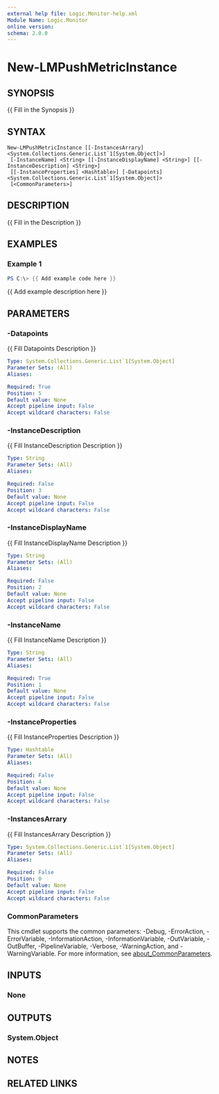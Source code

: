 ```yaml
---
external help file: Logic.Monitor-help.xml
Module Name: Logic.Monitor
online version:
schema: 2.0.0
---
```


# New-LMPushMetricInstance

## SYNOPSIS
{{ Fill in the Synopsis }}

## SYNTAX

```
New-LMPushMetricInstance [[-InstancesArrary] <System.Collections.Generic.List`1[System.Object]>]
 [-InstanceName] <String> [[-InstanceDisplayName] <String>] [[-InstanceDescription] <String>]
 [[-InstanceProperties] <Hashtable>] [-Datapoints] <System.Collections.Generic.List`1[System.Object]>
 [<CommonParameters>]
```

## DESCRIPTION
{{ Fill in the Description }}

## EXAMPLES

### Example 1
```powershell
PS C:\> {{ Add example code here }}
```

{{ Add example description here }}

## PARAMETERS

### -Datapoints
{{ Fill Datapoints Description }}

```yaml
Type: System.Collections.Generic.List`1[System.Object]
Parameter Sets: (All)
Aliases:

Required: True
Position: 5
Default value: None
Accept pipeline input: False
Accept wildcard characters: False
```

### -InstanceDescription
{{ Fill InstanceDescription Description }}

```yaml
Type: String
Parameter Sets: (All)
Aliases:

Required: False
Position: 3
Default value: None
Accept pipeline input: False
Accept wildcard characters: False
```

### -InstanceDisplayName
{{ Fill InstanceDisplayName Description }}

```yaml
Type: String
Parameter Sets: (All)
Aliases:

Required: False
Position: 2
Default value: None
Accept pipeline input: False
Accept wildcard characters: False
```

### -InstanceName
{{ Fill InstanceName Description }}

```yaml
Type: String
Parameter Sets: (All)
Aliases:

Required: True
Position: 1
Default value: None
Accept pipeline input: False
Accept wildcard characters: False
```

### -InstanceProperties
{{ Fill InstanceProperties Description }}

```yaml
Type: Hashtable
Parameter Sets: (All)
Aliases:

Required: False
Position: 4
Default value: None
Accept pipeline input: False
Accept wildcard characters: False
```

### -InstancesArrary
{{ Fill InstancesArrary Description }}

```yaml
Type: System.Collections.Generic.List`1[System.Object]
Parameter Sets: (All)
Aliases:

Required: False
Position: 0
Default value: None
Accept pipeline input: False
Accept wildcard characters: False
```

### CommonParameters
This cmdlet supports the common parameters: -Debug, -ErrorAction, -ErrorVariable, -InformationAction, -InformationVariable, -OutVariable, -OutBuffer, -PipelineVariable, -Verbose, -WarningAction, and -WarningVariable. For more information, see [about_CommonParameters](http://go.microsoft.com/fwlink/?LinkID=113216).

## INPUTS

### None
## OUTPUTS

### System.Object
## NOTES

## RELATED LINKS
